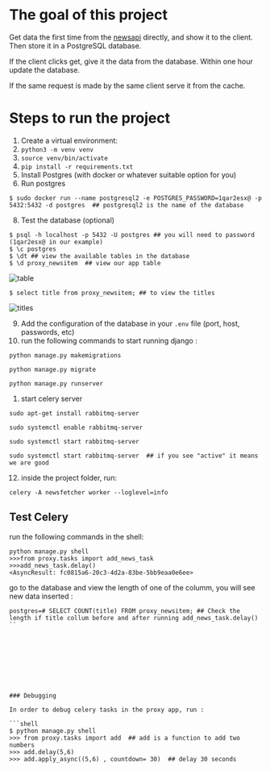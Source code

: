 # The goal of this project

Get data the first time from the [newsapi](https://newsapi.org) directly, and show it to the client. Then store it in a PostgreSQL database. 

If the client clicks get, give it the data from the database.
Within one hour update the database.

If the same request is made by the same client serve it from the cache.
	
# Steps to run the project

1. Create a virtual environment:
2. ```python3 -m venv venv```
4. ```source venv/bin/activate```
5. ```pip install -r requirements.txt```
6. Install Postgres (with docker or whatever suitable option for you)
7. Run postgres
```shell
$ sudo docker run --name postgresql2 -e POSTGRES_PASSWORD=1qar2esx@ -p 5432:5432 -d postgres  ## postgresql2 is the name of the database
```
8. Test the database (optional)
```shell
$ psql -h localhost -p 5432 -U postgres ## you will need to password (1qar2esx@ in our example)
$ \c postgres 
$ \dt ## view the available tables in the database
$ \d proxy_newsitem  ## view our app table
```

![table](https://github.com/nouaim/newsfetcher/assets/29921701/2b34f183-21af-4b87-8a0c-c005ebffffd5)


```shell
$ select title from proxy_newsitem; ## to view the titles
```

![titles](https://github.com/nouaim/newsfetcher/assets/29921701/a973d82a-9df2-4e4d-ae44-7c2a551c03d4)


9. Add the configuration of the database in your ```.env``` file (port, host, passwords, etc)
10. run the following commands to start running django :

```shell
python manage.py makemigrations

python manage.py migrate

python manage.py runserver
```
1.  start celery server
```shell
sudo apt-get install rabbitmq-server

sudo systemctl enable rabbitmq-server

sudo systemctl start rabbitmq-server

sudo systemctl start rabbitmq-server  ## if you see "active" it means we are good
```
12. inside the project folder, run:
```shell
celery -A newsfetcher worker --loglevel=info
```


## Test Celery

run the following commands in the shell:

```shell
python manage.py shell
>>>from proxy.tasks import add_news_task
>>>add_news_task.delay() 
<AsyncResult: fc0815a6-20c3-4d2a-83be-5bb9eaa0e6ee>
```

go to the database and view the length of one of the columm, you will see new data inserted :
```shell
postgres=# SELECT COUNT(title) FROM proxy_newsitem; ## Check the length if title collum before and after running add_news_task.delay() 
``









### Debugging

In order to debug celery tasks in the proxy app, run :

```shell
$ python manage.py shell
>>> from proxy.tasks import add  ## add is a function to add two numbers
>>> add.delay(5,6)
>>> add.apply_async((5,6) , countdown= 30)  ## delay 30 seconds
```
